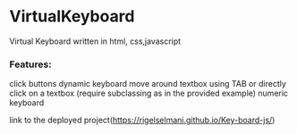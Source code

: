 # VirtualKeyboard

Virtual Keyboard written in html, css,javascript

### Features:

click buttons
dynamic keyboard
move around textbox using TAB or directly click on a textbox (require subclassing as in the provided example)
numeric keyboard

link to the deployed project(https://rigelselmani.github.io/Key-board-js/)
